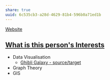 ```yaml
---
share: true
uuid: 6c535cb3-a28d-4629-81b4-596b0a71ed1b
---
```

[Website](/5f36394e-9b44-4bf3-b04a-39aa6c7789aa)


## [What is this person's Interests](/undefined)
* Data Visualisation
	* [Ghibli Galaxy - source/target](https://sourcetarget.email/projects/ghibli/)
* Graph Theory
* GIS